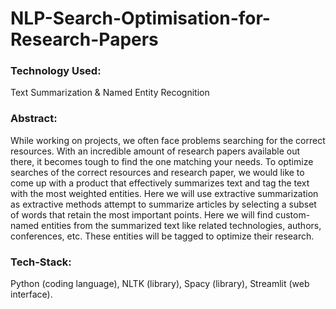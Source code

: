 # NLP-Search-Optimisation-for-Research-Papers
### Technology Used:
Text Summarization & Named Entity Recognition

### Abstract:
While working on projects, we often face problems searching for the correct resources. With an incredible amount of research papers available out there, it becomes tough to find the one matching your needs. To optimize searches of the correct resources and research paper, we would like to come up with a product that effectively summarizes text and tag the text with the most weighted entities. Here we will use extractive summarization as extractive methods attempt to summarize articles by selecting a subset of words that retain the most important points. Here we will find custom-named entities from the summarized text like related technologies, authors, conferences, etc. These entities will be tagged to optimize their research. 

### Tech-Stack: 
Python (coding language), NLTK (library), Spacy (library), Streamlit (web interface).
